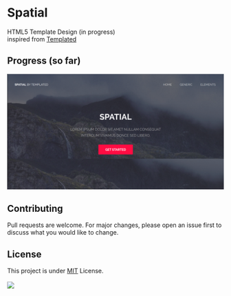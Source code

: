 # Spatial
HTML5 Template Design (in progress)
<br>
inspired from [Templated](https://templated.co/spatial)
<br>
## Progress (so far)
![header](header.png)

## Contributing
Pull requests are welcome. For major changes, please open an issue first to discuss what you would like to change.

## License
This project is under [MIT](https://opensource.org/licenses/MIT) License.<br><br>
![](https://img.shields.io/badge/License-MIT-green?link=https://opensource.org/licenses/MIT)

